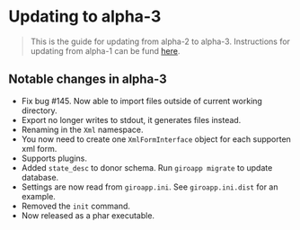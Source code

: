 # Updating to alpha-3

> This is the guide for updating from alpha-2 to alpha-3. Instructions for updating
> from alpha-1 can be fund [here](https://github.com/byrokrat/giroapp/blob/1.0.0-alpha2/UPDATING.md).

## Notable changes in alpha-3

* Fix bug #145. Now able to import files outside of current working directory.
* Export no longer writes to stdout, it generates files instead.
* Renaming in the `Xml` namespace.
* You now need to create one `XmlFormInterface` object for each supporten xml form.
* Supports plugins.
* Added `state_desc` to donor schema. Run `giroapp migrate` to update database.
* Settings are now read from `giroapp.ini`. See `giroapp.ini.dist` for an example.
* Removed the `init` command.
* Now released as a phar executable.
